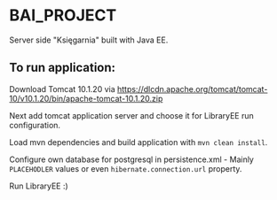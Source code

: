 # BAI_PROJECT

Server side "Księgarnia" built with Java EE.

## To run application:
Download Tomcat 10.1.20 via https://dlcdn.apache.org/tomcat/tomcat-10/v10.1.20/bin/apache-tomcat-10.1.20.zip

Next add tomcat application server and choose it for LibraryEE run configuration.

Load mvn dependencies and build application with `mvn clean install`.

Configure own database for postgresql in persistence.xml - Mainly `PLACEHODLER` values or even `hibernate.connection.url` property.

Run LibraryEE :)